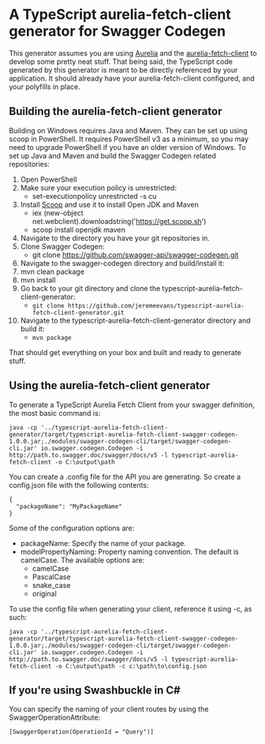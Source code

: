 # A TypeScript aurelia-fetch-client generator for Swagger Codegen

This generator assumes you are using [Aurelia](http://aurelia.io/) and the [aurelia-fetch-client](http://aurelia.io/hub.html#/doc/article/aurelia/fetch-client/latest/http-services/2) to develop some pretty neat stuff. That being said, the TypeScript code generated by this generator is meant to be directly referenced by your application. It should already have your aurelia-fetch-client configured, and your polyfills in place.

## Building the aurelia-fetch-client generator

Building on Windows requires Java and Maven. They can be set up using scoop in PowerShell. It requires
PowerShell v3 as a minimum, so you may need to upgrade PowerShell if you have an older version of
Windows. To set up Java and Maven and build the Swagger Codegen related repositories:

1. Open PowerShell 
1. Make sure your execution policy is unrestricted: 
    * set-executionpolicy unrestricted -s cu 
1. Install [Scoop](http://scoop.sh/) and use it to install Open JDK and Maven
    * iex (new-object net.webclient).downloadstring('https://get.scoop.sh')
    * scoop install openjdk maven 
1. Navigate to the directory you have your git repositories in. 
1. Clone Swagger Codegen: 
    * git clone https://github.com/swagger-api/swagger-codegen.git 
1. Navigate to the swagger-codegen directory and build/install it: 
1. mvn clean package 
1. mvn install 
1. Go back to your git directory and clone the typescript-aurelia-fetch-client-generator: 
    * ``` git clone https://github.com/jeremeevans/typescript-aurelia-fetch-client-generator.git  ```
1. Navigate to the typescript-aurelia-fetch-client-generator directory and build it: 
    * ``` mvn package ``` 

That should get everything on your box and built and ready to generate stuff.

## Using the aurelia-fetch-client generator

To generate a TypeScript Aurelia Fetch Client from your swagger definition, the most basic command is:

```
java -cp '../typescript-aurelia-fetch-client-generator/target/typescript-aurelia-fetch-client-swagger-codegen-1.0.0.jar;./modules/swagger-codegen-cli/target/swagger-codegen-cli.jar' io.swagger.codegen.Codegen -i http://path.to.swagger.doc/swagger/docs/v5 -l typescript-aurelia-fetch-client -o C:\output\path
```

You can create a .config file for the API you are generating. So create a config.json file with the following contents: 

``` 
{ 
  "packageName": "MyPackageName" 
}
```

Some of the configuration options are:

* packageName: Specify the name of your package.
* modelPropertyNaming: Property naming convention. The default is camelCase. The available options are:
    * camelCase
    * PascalCase
    * snake_case
    * original

To use the config file when generating your client, reference it using -c, as such:

```
java -cp '../typescript-aurelia-fetch-client-generator/target/typescript-aurelia-fetch-client-swagger-codegen-1.0.0.jar;./modules/swagger-codegen-cli/target/swagger-codegen-cli.jar' io.swagger.codegen.Codegen -i http://path.to.swagger.doc/swagger/docs/v5 -l typescript-aurelia-fetch-client -o C:\output\path -c c:\path\to\config.json
```

## If you're using Swashbuckle in C#

You can specify the naming of your client routes by using the SwaggerOperationAttribute:

```
[SwaggerOperation(OperationId = "Query")] 
```